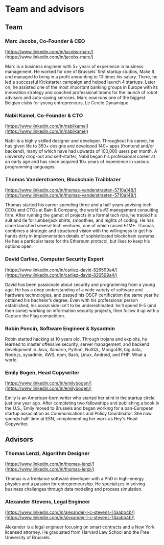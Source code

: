 # Team and advisors

## Team

### Marc Jacobs, Co-Founder & CEO

[https://www.linkedin.com/in/jacobs-marc/](https://www.linkedin.com/in/jacobs-marc/)

Marc is a business engineer with 5+ years of experience in business management. He worked for one of Brussels’ first startup studios, Make It, and managed to bring in a profit amounting to 10 times his salary. There, he led a successful Kickstarter campaign and helped launch 4 startups. Later on, he assisted one of the most important banking groups in Europe with its innovation strategy and coached professional teams for the launch of robot advisors and auto-saving services. Marc now runs one of the biggest Belgian clubs for young entrepreneurs, Le Cercle Dynamique.

### Nabil Kamel, Co-Founder & CTO

[https://www.linkedin.com/in/nabilkamel](https://www.linkedin.com/in/nabilkamel)

Nabil is a highly skilled designer and developer. Throughout his career, he has given life to 350+ designs and developed 140+ apps \(frontend and/or backend\), many of which have had upwards of 100,000 users per month. A university drop-out and self-starter, Nabil began his professional career at an early age and has since acquired 10+ years of experience in various programming languages.

### Thomas Vanderstraeten, Blockchain Trailblazer

[https://www.linkedin.com/in/thomas-vanderstraeten-5710a148/](https://www.linkedin.com/in/thomas-vanderstraeten-5710a148/)

Thomas started his career spending three and a half years advising tech CEOs and CTOs at Bain & Company, the world's \#3 management consulting firm. After running the gamut of projects in a formal tech role, he traded his suit and tie for lumberjack shirts, smoothies, and nights of coding. He has since launched several tech ventures, one of which raised €1M+. Thomas combines a strategic and structured vision with the willingness to get his hands dirty in implementation details of sophisticated blockchain systems. He has a particular taste for the Ethereum protocol, but likes to keep his options open.

### David Carliez, Computer Security Expert

[https://www.linkedin.com/in/carliez-david-826599a4/](https://www.linkedin.com/in/carliez-david-826599a4/)

David has been passionate about security and programming from a young age. He has a deep understanding of a wide variety of software and hardware technologies, and passed his OSCP certification the same year he obtained his bachelor’s degree. Even with his professional person established, his social side isn't to be underestimated: he'll spend 9-5 \(and then some\) working on information security projects, then follow it up with a Capture the Flag competition.

### Robin Poncin, Software Engineer & Sysadmin

Robin started hacking at 10 years old. Through trojans and exploits, he learned to master offensive security, server management, and backend development in Java, Xamarin, Python, NoSQL, MongoDB, big data, Node.js, sysadmin, AWS, npm, Bash, Linux, Android, and PHP. What a world. 

### Emily Bogen, Head Copywriter

[https://www.linkedin.com/in/emilybogen/](https://www.linkedin.com/in/emilybogen/)

Emily is an American-born writer who started her stint in the startup circle just one year ago. After completing two fellowships and publishing a book in the U.S., Emily moved to Brussels and began working for a pan-European startup association as Communications and Policy Coordinator. She now spends half-time at ESN, complementing her work as Hey's Head Copywriter. 

## Advisors

### Thomas Lenzi, Algorithm Designer

[https://www.linkedin.com/in/thomas-lenzi/](https://www.linkedin.com/in/thomas-lenzi/)

Thomas is a freelance software developer with a PhD in high-energy physics and a passion for entrepreneurship. He specializes in solving business challenges through data modeling and process simulation.

### Alexander Stevens, Legal Engineer

[https://www.linkedin.com/in/alexander-l-c-stevens-14aabb4b/](https://www.linkedin.com/in/alexander-l-c-stevens-14aabb4b/)

Alexander is a legal engineer focusing on smart contracts and a New York licensed attorney. He graduated from Harvard Law School and the Free University of Brussels.

